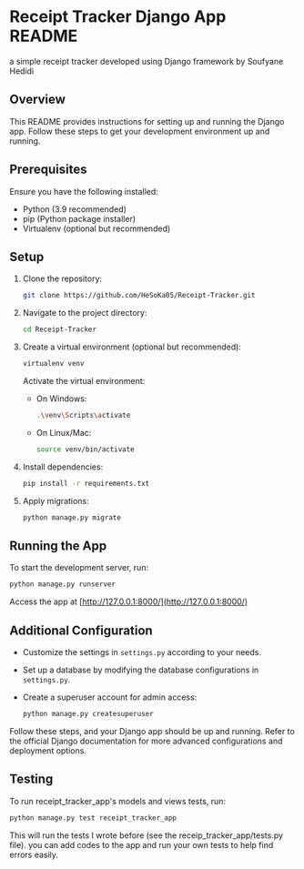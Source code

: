 # Receipt Tracker Django App README
a simple receipt tracker developed using Django framework by Soufyane Hedidi 

## Overview

This README provides instructions for setting up and running the Django app. Follow these steps to get your development environment up and running.

## Prerequisites

Ensure you have the following installed:

- Python (3.9 recommended)
- pip (Python package installer)
- Virtualenv (optional but recommended)

## Setup

1. Clone the repository:

   ```bash
   git clone https://github.com/HeSoKa05/Receipt-Tracker.git
   ```

2. Navigate to the project directory:

   ```bash
   cd Receipt-Tracker
   ```

3. Create a virtual environment (optional but recommended):

   ```bash
   virtualenv venv
   ```

   Activate the virtual environment:

   - On Windows:

     ```bash
     .\venv\Scripts\activate
     ```

   - On Linux/Mac:

     ```bash
     source venv/bin/activate
     ```

4. Install dependencies:

   ```bash
   pip install -r requirements.txt
   ```

5. Apply migrations:

   ```bash
   python manage.py migrate
   ```

## Running the App

To start the development server, run:

```bash
python manage.py runserver
```

Access the app at [http://127.0.0.1:8000/](http://127.0.0.1:8000/)

## Additional Configuration

- Customize the settings in `settings.py` according to your needs.
- Set up a database by modifying the database configurations in `settings.py`.
- Create a superuser account for admin access:

  ```bash
  python manage.py createsuperuser
  ```

Follow these steps, and your Django app should be up and running. Refer to the official Django documentation for more advanced configurations and deployment options.

## Testing

To run receipt_tracker_app's models and views tests, run:
```bash
python manage.py test receipt_tracker_app
```

This will run the tests I wrote before (see the receip_tracker_app/tests.py file).
you can add codes to the app and run your own tests to help find errors easily.
